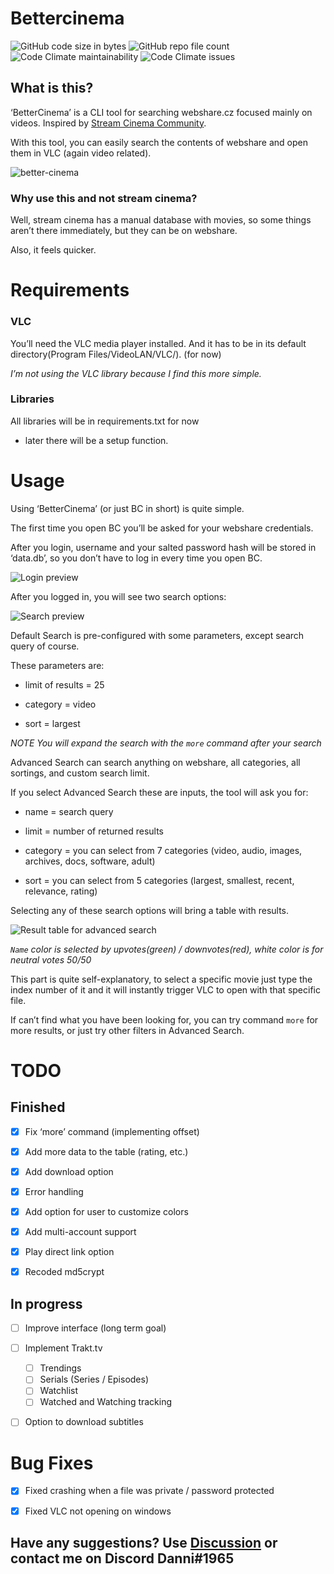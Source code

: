 # Bettercinema
![GitHub code size in bytes](https://img.shields.io/github/languages/code-size/Seraphim-Solutions/bettercinema?style=for-the-badge) 
![GitHub repo file count](https://img.shields.io/github/directory-file-count/Seraphim-Solutions/bettercinema?style=for-the-badge) 
![Code Climate maintainability](https://img.shields.io/codeclimate/maintainability/Seraphim-Solutions/bettercinema?style=for-the-badge) 
![Code Climate issues](https://img.shields.io/codeclimate/issues/Seraphim-Solutions/bettercinema?style=for-the-badge)
## What is this?

‘BetterCinema’ is a CLI tool for searching webshare.cz focused mainly on videos. Inspired by [Stream Cinema Community](https://gitlab.com/stream-cinema-community).

With this tool, you can easily search the contents of webshare and open them in VLC (again video related).

![better-cinema](https://user-images.githubusercontent.com/34968650/185767066-e4d6ed7f-7795-4492-b643-62ae47e861ad.gif)

### Why use this and not stream cinema? 

Well, stream cinema has a manual database with movies, so some things aren’t there immediately, but they can be on webshare.

Also, it feels quicker.

# Requirements

### VLC

You’ll need the VLC media player installed. And it has to be in its default directory(Program Files/VideoLAN/VLC/). (for now)

*I’m not using the VLC library because I find this more simple.*

### Libraries

All libraries will be in requirements.txt for now

- later there will be a setup function.

# Usage

Using ‘BetterCinema’ (or just BC in short) is quite simple.

The first time you open BC you’ll be asked for your webshare credentials.

After you login, username and your salted password hash will be stored in ‘data.db’, so you don’t have to log in every time you open BC.

![Login preview](https://i.imgur.com/mdUsdnd.png)

After you logged in, you will see two search options:

![Search preview](https://i.imgur.com/Hw6t8cX.png)

Default Search is pre-configured with some parameters, except search query of course.

These parameters are:

- limit of results = 25

- category = video

- sort = largest

*NOTE You will expand the search with the `more` command after your search*

Advanced Search can search anything on webshare, all categories, all sortings, and custom search limit.

If you select Advanced Search these are inputs, the tool will ask you for:

- name = search query

- limit = number of returned results

- category = you can select from 7 categories (video, audio, images, archives, docs, software, adult)

- sort = you can select from 5 categories (largest, smallest, recent, relevance, rating)

Selecting any of these search options will bring a table with results.

![Result table for advanced search](https://i.imgur.com/VyB7uWP.png)

*`Name` color is selected by upvotes(green) / downvotes(red), white color is for neutral votes 50/50*

This part is quite self-explanatory, to select a specific movie just type the index number of it and it will instantly trigger VLC to open with that specific file.

If can’t find what you have been looking for, you can try command `more` for more results, or just try other filters in Advanced Search.

# TODO

## Finished

- [x] Fix ‘more’ command (implementing offset)

- [x] Add more data to the table (rating, etc.)

- [x] Add download option

- [x] Error handling

- [x] Add option for user to customize colors

- [x] Add multi-account support

- [x] Play direct link option  

- [x] Recoded md5crypt

## In progress

- [ ] Improve interface (long term goal)

- [ ] Implement Trakt.tv
  - [ ] Trendings
  - [ ] Serials (Series / Episodes)
  - [ ] Watchlist
  - [ ] Watched and Watching tracking

- [ ] Option to download subtitles

# Bug Fixes

- [x] Fixed crashing when a file was private / password protected

- [x] Fixed VLC not opening on windows


## Have any suggestions? Use [Discussion](https://github.com/Seraphim-Solutions/bettercinema/discussions/categories/ideas) or contact me on Discord Danni#1965
